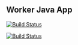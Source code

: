 ## Worker Java App

[![Build Status](http://18.213.161.182:8080/buildStatus/icon?job=instavote%2Fworker-build)](http://18.213.161.182:8080/job/instavote/job/worker-build/)

[![Build Status](http://18.213.161.182:8080/buildStatus/icon?job=instavote%2Fworker-test&subject=UnitTest)](http://18.213.161.182:8080/job/instavote/job/worker-test/)
